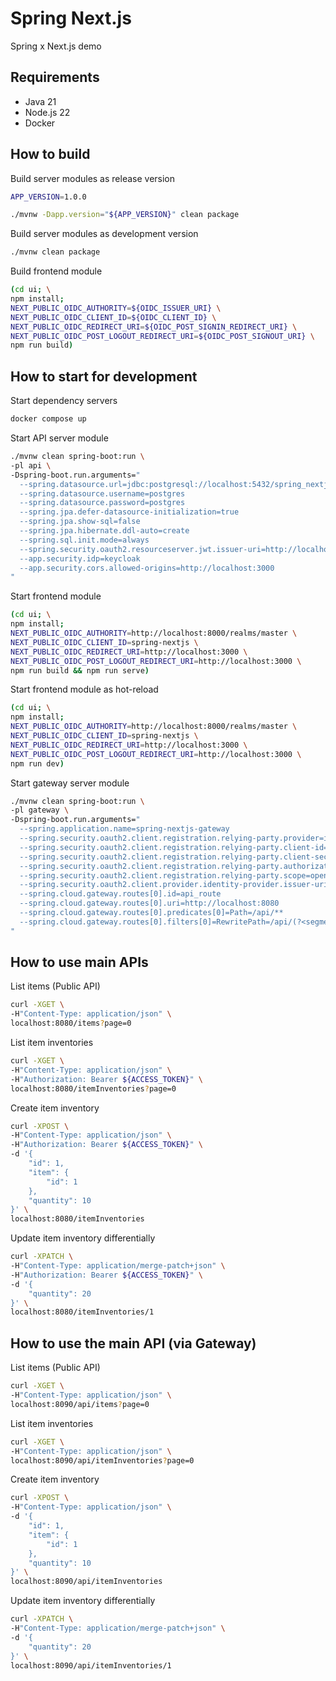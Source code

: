 Spring Next.js
================================================================================

Spring x Next.js demo


Requirements
--------------------------------------------------------------------------------

- Java 21
- Node.js 22
- Docker


How to build
--------------------------------------------------------------------------------

Build server modules as release version

```bash
APP_VERSION=1.0.0

./mvnw -Dapp.version="${APP_VERSION}" clean package
```

Build server modules as development version

```bash
./mvnw clean package
```

Build frontend module

```bash
(cd ui; \
npm install;
NEXT_PUBLIC_OIDC_AUTHORITY=${OIDC_ISSUER_URI} \
NEXT_PUBLIC_OIDC_CLIENT_ID=${OIDC_CLIENT_ID} \
NEXT_PUBLIC_OIDC_REDIRECT_URI=${OIDC_POST_SIGNIN_REDIRECT_URI} \
NEXT_PUBLIC_OIDC_POST_LOGOUT_REDIRECT_URI=${OIDC_POST_SIGNOUT_URI} \
npm run build)
```


How to start for development
--------------------------------------------------------------------------------

Start dependency servers

```bash
docker compose up
```

Start API server module

```bash
./mvnw clean spring-boot:run \
-pl api \
-Dspring-boot.run.arguments="
  --spring.datasource.url=jdbc:postgresql://localhost:5432/spring_nextjs
  --spring.datasource.username=postgres
  --spring.datasource.password=postgres
  --spring.jpa.defer-datasource-initialization=true
  --spring.jpa.show-sql=false
  --spring.jpa.hibernate.ddl-auto=create
  --spring.sql.init.mode=always
  --spring.security.oauth2.resourceserver.jwt.issuer-uri=http://localhost:8000/realms/master
  --app.security.idp=keycloak
  --app.security.cors.allowed-origins=http://localhost:3000
"
```

Start frontend module

```bash
(cd ui; \
npm install;
NEXT_PUBLIC_OIDC_AUTHORITY=http://localhost:8000/realms/master \
NEXT_PUBLIC_OIDC_CLIENT_ID=spring-nextjs \
NEXT_PUBLIC_OIDC_REDIRECT_URI=http://localhost:3000 \
NEXT_PUBLIC_OIDC_POST_LOGOUT_REDIRECT_URI=http://localhost:3000 \
npm run build && npm run serve)
```

Start frontend module as hot-reload

```bash
(cd ui; \
npm install;
NEXT_PUBLIC_OIDC_AUTHORITY=http://localhost:8000/realms/master \
NEXT_PUBLIC_OIDC_CLIENT_ID=spring-nextjs \
NEXT_PUBLIC_OIDC_REDIRECT_URI=http://localhost:3000 \
NEXT_PUBLIC_OIDC_POST_LOGOUT_REDIRECT_URI=http://localhost:3000 \
npm run dev)
```

Start gateway server module

```bash
./mvnw clean spring-boot:run \
-pl gateway \
-Dspring-boot.run.arguments="
  --spring.application.name=spring-nextjs-gateway 
  --spring.security.oauth2.client.registration.relying-party.provider=identity-provider 
  --spring.security.oauth2.client.registration.relying-party.client-id=spring-gateway 
  --spring.security.oauth2.client.registration.relying-party.client-secret=ovJAxSmla3LXFiLfwi81H2IPDXKZjsCX 
  --spring.security.oauth2.client.registration.relying-party.authorization-grant-type=client_credentials 
  --spring.security.oauth2.client.registration.relying-party.scope=openid,profile,email 
  --spring.security.oauth2.client.provider.identity-provider.issuer-uri=http://localhost:8000/realms/master 
  --spring.cloud.gateway.routes[0].id=api_route 
  --spring.cloud.gateway.routes[0].uri=http://localhost:8080 
  --spring.cloud.gateway.routes[0].predicates[0]=Path=/api/** 
  --spring.cloud.gateway.routes[0].filters[0]=RewritePath=/api/(?<segment>.*),/\${segment}
"
```


How to use main APIs
--------------------------------------------------------------------------------

List items (Public API)

```bash
curl -XGET \
-H"Content-Type: application/json" \
localhost:8080/items?page=0
```

List item inventories

```bash
curl -XGET \
-H"Content-Type: application/json" \
-H"Authorization: Bearer ${ACCESS_TOKEN}" \
localhost:8080/itemInventories?page=0
```

Create item inventory

```bash
curl -XPOST \
-H"Content-Type: application/json" \
-H"Authorization: Bearer ${ACCESS_TOKEN}" \
-d '{
    "id": 1,
    "item": {
        "id": 1
    },
    "quantity": 10
}' \
localhost:8080/itemInventories
```

Update item inventory differentially

```bash
curl -XPATCH \
-H"Content-Type: application/merge-patch+json" \
-H"Authorization: Bearer ${ACCESS_TOKEN}" \
-d '{
    "quantity": 20
}' \
localhost:8080/itemInventories/1
```


How to use the main API (via Gateway)
--------------------------------------------------------------------------------

List items (Public API)

```bash
curl -XGET \
-H"Content-Type: application/json" \
localhost:8090/api/items?page=0
```

List item inventories

```bash
curl -XGET \
-H"Content-Type: application/json" \
localhost:8090/api/itemInventories?page=0
```

Create item inventory

```bash
curl -XPOST \
-H"Content-Type: application/json" \
-d '{
    "id": 1,
    "item": {
        "id": 1
    },
    "quantity": 10
}' \
localhost:8090/api/itemInventories
```

Update item inventory differentially

```bash
curl -XPATCH \
-H"Content-Type: application/merge-patch+json" \
-d '{
    "quantity": 20
}' \
localhost:8090/api/itemInventories/1
```
